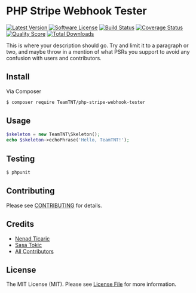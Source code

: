# PHP Stripe Webhook Tester

[![Latest Version](https://img.shields.io/github/release/thephpTeamTNT/php-stripe-webhook-tester.svg?style=flat-square)](https://github.com/thephpTeamTNT/php-stripe-webhook-tester/releases)
[![Software License](https://img.shields.io/badge/license-MIT-brightgreen.svg?style=flat-square)](LICENSE.md)
[![Build Status](https://img.shields.io/travis/thephpTeamTNT/php-stripe-webhook-tester/master.svg?style=flat-square)](https://travis-ci.org/thephpTeamTNT/php-stripe-webhook-tester)
[![Coverage Status](https://img.shields.io/scrutinizer/coverage/g/thephpTeamTNT/php-stripe-webhook-tester.svg?style=flat-square)](https://scrutinizer-ci.com/g/thephpTeamTNT/php-stripe-webhook-tester/code-structure)
[![Quality Score](https://img.shields.io/scrutinizer/g/thephpTeamTNT/php-stripe-webhook-tester.svg?style=flat-square)](https://scrutinizer-ci.com/g/thephpTeamTNT/php-stripe-webhook-tester)
[![Total Downloads](https://img.shields.io/packagist/dt/TeamTNT/php-stripe-webhook-tester.svg?style=flat-square)](https://packagist.org/packages/TeamTNT/php-stripe-webhook-tester)

This is where your description should go. Try and limit it to a paragraph or two, and maybe throw in a mention of what
PSRs you support to avoid any confusion with users and contributors.

## Install

Via Composer

``` bash
$ composer require TeamTNT/php-stripe-webhook-tester
```

## Usage

``` php
$skeleton = new TeamTNT\Skeleton();
echo $skeleton->echoPhrase('Hello, TeamTNT!');
```

## Testing

``` bash
$ phpunit
```

## Contributing

Please see [CONTRIBUTING](CONTRIBUTING.md) for details.

## Credits

- [Nenad Ticaric](https://github.com/nticaric)
- [Sasa Tokic](https://github.com/stokic)
- [All Contributors](../../contributors)

## License

The MIT License (MIT). Please see [License File](LICENSE.md) for more information.
